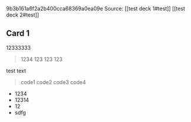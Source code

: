 9b3b161a6f2a2b400cca68369a0ea09e
Source:
	[[test deck 1#test]]
	[[test deck 2#test]]

## Card 1
12333333
>1234
>	123
>      123
>	123

test text
>code1
>	code2
>      code3
>	code4

- 1234
- 12314
- 12
- sdfg
